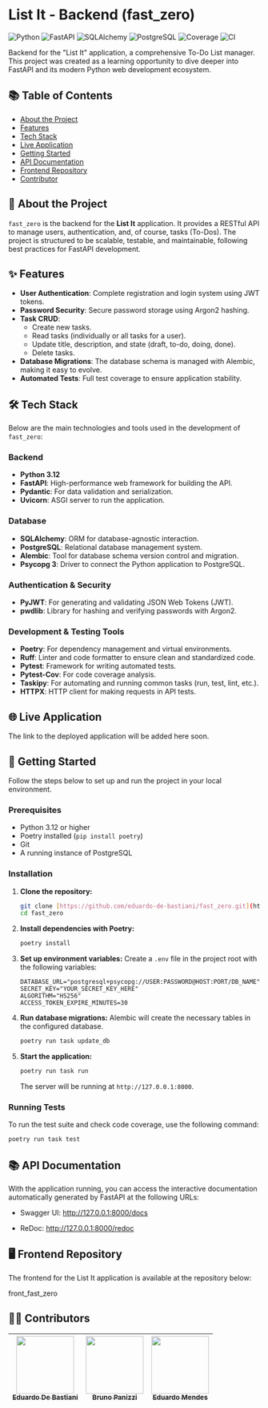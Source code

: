 # List It - Backend (fast_zero)

![Python](https://img.shields.io/badge/Python-3.12-blue?logo=python&logoColor=white)
![FastAPI](https://img.shields.io/badge/FastAPI-0.115-blue?logo=fastapi&logoColor=white)
![SQLAlchemy](https://img.shields.io/badge/SQLAlchemy-2.0-blue?logo=sqlalchemy&logoColor=white)
![PostgreSQL](https://img.shields.io/badge/PostgreSQL-blue?logo=postgresql&logoColor=white)
![Coverage](https://img.shields.io/badge/coverage-100%25-green)
![CI](https://img.shields.io/badge/CI-GitHub%20Actions-green?logo=githubactions&logoColor=white)

Backend for the "List It" application, a comprehensive To-Do List manager. This project was created as a learning opportunity to dive deeper into FastAPI and its modern Python web development ecosystem.

## 📚 Table of Contents
- [About the Project](#-about-the-project)
- [Features](#-features)
- [Tech Stack](#-tech-stack)
- [Live Application](#-live-application)
- [Getting Started](#-getting-started)
- [API Documentation](#-api-documentation)
- [Frontend Repository](#-frontend-repository)
- [Contributor](#-contributor)

## 📖 About the Project

`fast_zero` is the backend for the **List It** application. It provides a RESTful API to manage users, authentication, and, of course, tasks (To-Dos). The project is structured to be scalable, testable, and maintainable, following best practices for FastAPI development.

## ✨ Features

-   **User Authentication**: Complete registration and login system using JWT tokens.
-   **Password Security**: Secure password storage using Argon2 hashing.
-   **Task CRUD**:
    -   Create new tasks.
    -   Read tasks (individually or all tasks for a user).
    -   Update title, description, and state (draft, to-do, doing, done).
    -   Delete tasks.
-   **Database Migrations**: The database schema is managed with Alembic, making it easy to evolve.
-   **Automated Tests**: Full test coverage to ensure application stability.

## 🛠️ Tech Stack

Below are the main technologies and tools used in the development of `fast_zero`:

### **Backend**
-   **Python 3.12**
-   **FastAPI**: High-performance web framework for building the API.
-   **Pydantic**: For data validation and serialization.
-   **Uvicorn**: ASGI server to run the application.

### **Database**
-   **SQLAlchemy**: ORM for database-agnostic interaction.
-   **PostgreSQL**: Relational database management system.
-   **Alembic**: Tool for database schema version control and migration.
-   **Psycopg 3**: Driver to connect the Python application to PostgreSQL.

### **Authentication & Security**
-   **PyJWT**: For generating and validating JSON Web Tokens (JWT).
-   **pwdlib**: Library for hashing and verifying passwords with Argon2.

### **Development & Testing Tools**
-   **Poetry**: For dependency management and virtual environments.
-   **Ruff**: Linter and code formatter to ensure clean and standardized code.
-   **Pytest**: Framework for writing automated tests.
-   **Pytest-Cov**: For code coverage analysis.
-   **Taskipy**: For automating and running common tasks (run, test, lint, etc.).
-   **HTTPX**: HTTP client for making requests in API tests.

## 🌐 Live Application

The link to the deployed application will be added here soon.

## 🚀 Getting Started

Follow the steps below to set up and run the project in your local environment.

### **Prerequisites**

-   Python 3.12 or higher
-   Poetry installed (`pip install poetry`)
-   Git
-   A running instance of PostgreSQL

### **Installation**

1.  **Clone the repository:**
    ```bash
    git clone [https://github.com/eduardo-de-bastiani/fast_zero.git](https://github.com/eduardo-de-bastiani/fast_zero.git)
    cd fast_zero
    ```

2.  **Install dependencies with Poetry:**
    ```bash
    poetry install
    ```

3.  **Set up environment variables:**
    Create a `.env` file in the project root with the following variables:
    ```env
    DATABASE_URL="postgresql+psycopg://USER:PASSWORD@HOST:PORT/DB_NAME"
    SECRET_KEY="YOUR_SECRET_KEY_HERE"
    ALGORITHM="HS256"
    ACCESS_TOKEN_EXPIRE_MINUTES=30
    ```

4.  **Run database migrations:**
    Alembic will create the necessary tables in the configured database.
    ```bash
    poetry run task update_db
    ```

5.  **Start the application:**
    ```bash
    poetry run task run
    ```
    The server will be running at `http://127.0.0.1:8000`.

### **Running Tests**

To run the test suite and check code coverage, use the following command:
```bash
poetry run task test
```

## 📚 API Documentation

With the application running, you can access the interactive documentation automatically generated by FastAPI at the following URLs:

- Swagger UI: http://127.0.0.1:8000/docs

- ReDoc: http://127.0.0.1:8000/redoc

## 🖥️ Frontend Repository

The frontend for the List It application is available at the repository below:

front_fast_zero

## 👨‍💻 Contributors


| [<img src="https://github.com/eduardo-de-bastiani.png" width=115><br><sub>Eduardo De Bastiani</sub>](https://github.com/eduardo-de-bastiani) | [<img src="https://github.com/BrunoPanizzi.png" width=115><br><sub>Bruno Panizzi</sub>](https://github.com/BrunoPanizzi/) | [<img src="https://github.com/dunossauro.png" width=115><br><sub>Eduardo Mendes</sub>](https://github.com/dunossauro/) |
| :---: | :---: | :---: |
